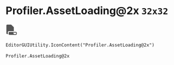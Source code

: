 # Profiler.AssetLoading@2x `32x32`
<img src="/img/Profiler.AssetLoading@2x.png" width=32 height=32>

``` CSharp
EditorGUIUtility.IconContent("Profiler.AssetLoading@2x")
```
```
Profiler.AssetLoading@2x
```
